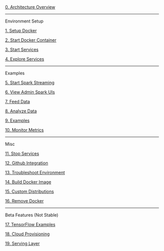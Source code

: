 [0. Architecture Overview](https://github.com/fluxcapacitor/pipeline/wiki/Architecture-Overview)

***
Environment Setup

[1. Setup Docker](https://github.com/fluxcapacitor/pipeline/wiki/Setup-Docker)

[2. Start Docker Container](https://github.com/fluxcapacitor/pipeline/wiki/Start-Docker-Container)

[3. Start Services](https://github.com/fluxcapacitor/pipeline/wiki/Start-Services)

[4. Explore Services](https://github.com/fluxcapacitor/pipeline/wiki/Explore-Services)

***
Examples

[5. Start Spark Streaming](https://github.com/fluxcapacitor/pipeline/wiki/Start-Spark-Streaming)

[6. View Admin Spark UIs](https://github.com/fluxcapacitor/pipeline/wiki/View-Admin-Spark-UIs)

[7. Feed Data](https://github.com/fluxcapacitor/pipeline/wiki/Feed-Data)

[8. Analyze Data](https://github.com/fluxcapacitor/pipeline/wiki/Analyze-Data)

[9. Examples](https://github.com/fluxcapacitor/pipeline/wiki/Examples)

[10. Monitor Metrics](https://github.com/fluxcapacitor/pipeline/wiki/Monitor-Metrics)

***
Misc

[11. Stop Services](https://github.com/fluxcapacitor/pipeline/wiki/Stop-Services)

[12. Github Integration](https://github.com/fluxcapacitor/pipeline/wiki/Github-Integration)

[13. Troubleshoot Environment](https://github.com/fluxcapacitor/pipeline/wiki/Troubleshoot-Environment)

[14. Build Docker Image](https://github.com/fluxcapacitor/pipeline/wiki/Build-Docker-Image)

[15. Custom Distributions](https://github.com/fluxcapacitor/pipeline/wiki/Custom-Distributions)

[16. Remove Docker](https://github.com/fluxcapacitor/pipeline/wiki/Remove-Docker)

***
Beta Features (Not Stable)

[17. TensorFlow Examples](https://github.com/fluxcapacitor/pipeline/wiki/TensorFlow)

[18. Cloud Provisioning](https://github.com/fluxcapacitor/pipeline/wiki/Cloud-Provisioning)

[19. Serving Layer](https://github.com/fluxcapacitor/pipeline/wiki/Serving-Layer)